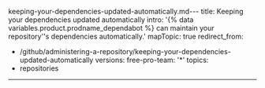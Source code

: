 keeping-your-dependencies-updated-automatically.md---
title: Keeping your dependencies updated automatically
intro: '{% data variables.product.prodname_dependabot %} can maintain your repository''s dependencies automatically.'
mapTopic: true
redirect_from:
  - /github/administering-a-repository/keeping-your-dependencies-updated-automatically
versions:
  free-pro-team: '*'
topics:
  - repositories
---

